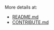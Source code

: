 More details at:

- [README.md](../../docs/testing/README.md)
- [CONTRIBUTE.md](../../docs/testing/CONTRIBUTE.md)